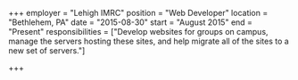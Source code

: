 +++
employer = "Lehigh IMRC"
position = "Web Developer"
location = "Bethlehem, PA"
date = "2015-08-30"
start = "August 2015"
end = "Present"
responsibilities = ["Develop websites for groups on campus, manage the servers hosting these sites, and help migrate all of the sites to a new set of servers."]

+++
